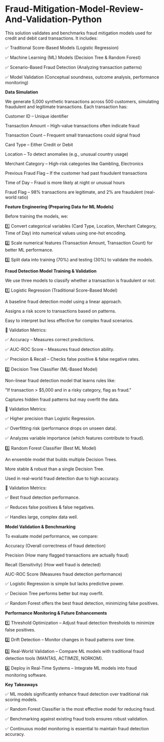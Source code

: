 # Fraud-Mitigation-Model-Review-And-Validation-Python

This solution validates and benchmarks fraud mitigation models used for credit and debit card transactions. It includes:

✅ Traditional Score-Based Models (Logistic Regression)

✅ Machine Learning (ML) Models (Decision Tree & Random Forest)

✅ Scenario-Based Fraud Detection (Analyzing transaction patterns)

✅ Model Validation (Conceptual soundness, outcome analysis, performance monitoring)

**Data Simulation**

We generate 5,000 synthetic transactions across 500 customers, simulating fraudulent and legitimate transactions.
Each transaction has:

Customer ID – Unique identifier

Transaction Amount – High-value transactions often indicate fraud

Transaction Count – Frequent small transactions could signal fraud

Card Type – Either Credit or Debit

Location – To detect anomalies (e.g., unusual country usage)

Merchant Category – High-risk categories like Gambling, Electronics

Previous Fraud Flag – If the customer had past fraudulent transactions

Time of Day – Fraud is more likely at night or unusual hours

Fraud Flag – 98% transactions are legitimate, and 2% are fraudulent (real-world ratio)

**Feature Engineering (Preparing Data for ML Models)**

Before training the models, we:

1️⃣ Convert categorical variables (Card Type, Location, Merchant Category, Time of Day) into numerical values using one-hot encoding.

2️⃣ Scale numerical features (Transaction Amount, Transaction Count) for better ML performance.

3️⃣ Split data into training (70%) and testing (30%) to validate the models.

**Fraud Detection Model Training & Validation**

We use three models to classify whether a transaction is fraudulent or not:

1️⃣ Logistic Regression (Traditional Score-Based Model)

A baseline fraud detection model using a linear approach.

Assigns a risk score to transactions based on patterns.

Easy to interpret but less effective for complex fraud scenarios.

🔹 Validation Metrics:

✅ Accuracy – Measures correct predictions.

✅ AUC-ROC Score – Measures fraud detection ability.

✅ Precision & Recall – Checks false positive & false negative rates.

2️⃣ Decision Tree Classifier (ML-Based Model)

Non-linear fraud detection model that learns rules like:

"If transaction > $5,000 and in a risky category, flag as fraud."

Captures hidden fraud patterns but may overfit the data.

🔹 Validation Metrics:

✅ Higher precision than Logistic Regression.

✅ Overfitting risk (performance drops on unseen data).

✅ Analyzes variable importance (which features contribute to fraud).

3️⃣ Random Forest Classifier (Best ML Model)

An ensemble model that builds multiple Decision Trees.

More stable & robust than a single Decision Tree.

Used in real-world fraud detection due to high accuracy.

🔹 Validation Metrics:

✅ Best fraud detection performance.

✅ Reduces false positives & false negatives.

✅ Handles large, complex data well.

**Model Validation & Benchmarking**

To evaluate model performance, we compare:

Accuracy (Overall correctness of fraud detection)

Precision (How many flagged transactions are actually fraud)

Recall (Sensitivity) (How well fraud is detected)

AUC-ROC Score (Measures fraud detection performance)

✅ Logistic Regression is simple but lacks predictive power.

✅ Decision Tree performs better but may overfit.

✅ Random Forest offers the best fraud detection, minimizing false positives.

**Performance Monitoring & Future Enhancements**

1️⃣ Threshold Optimization – Adjust fraud detection thresholds to minimize false positives.

2️⃣ Drift Detection – Monitor changes in fraud patterns over time.

3️⃣ Real-World Validation – Compare ML models with traditional fraud detection tools (MANTAS, ACTIMIZE, NORKOM).

4️⃣ Deploy in Real-Time Systems – Integrate ML models into fraud monitoring software.

**Key Takeaways**

✅ ML models significantly enhance fraud detection over traditional risk scoring models.

✅ Random Forest Classifier is the most effective model for reducing fraud.

✅ Benchmarking against existing fraud tools ensures robust validation.

✅ Continuous model monitoring is essential to maintain fraud detection accuracy.
